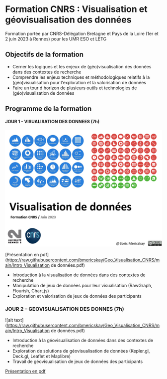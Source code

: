 # Formation CNRS : Visualisation et géovisualisation des données

Formation portée par CNRS-Délégation Bretagne et Pays de la Loire (1er et 2 juin 2023 à Rennes) pour les UMR ESO et LETG

## Objectifs de la formation
-	Cerner les logiques et les enjeux de (géo)visualisation des données dans des contextes de recherche
-	Comprendre les enjeux techniques et méthodologiques relatifs à la (géo)visualisation pour l'exploration et la valorisation de données
-	Faire un tour d'horizon de plusieurs outils et technologies de (géo)visualisation de données

## Programme de la formation

#### JOUR 1 - VISUALISATION DES DONNEES (7h)

![alt text](https://raw.githubusercontent.com/bmericskay/Geo_Visualisation_CNRS/main/Dataviz.PNG)

[Présentation en pdf](https://raw.githubusercontent.com/bmericskay/Geo_Visualisation_CNRS/main/Intro_Visualisation de données.pdf)


* Introduction à la visualisation de données dans des contextes de recherche
* Manipulation de jeux de données pour leur visualisation (RawGraph, Flourish, Chart.js)
* Exploration et valorisation de jeux de données des participants

### JOUR 2 – GEOVISUALISATION DES DONNES (7h) 

![alt text](https://raw.githubusercontent.com/bmericskay/Geo_Visualisation_CNRS/main/Intro_Visualisation de données.pdf)

* Introduction à la géovisualisation de données dans des contextes de recherche
* Exploration de solutions de géovisualisation de données (Kepler.gl, Deck.gl, Leaflet et Maplibre)
* Travail de géovisualisation de jeux de données des participants

[Présentation en pdf]([https://observablehq.com/@neocartocnrs/carpooling](https://raw.githubusercontent.com/bmericskay/Geo_Visualisation_CNRS/main/Intro_Geovisualisation.pdf))

